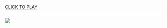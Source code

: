 
<a href="https://premium76.site?title=afc_championship_game&ref=13M">CLICK TO PLAY</a></h3>
<hr>

<a href="https://premium76.site?title=afc_championship_game&ref=13M"><img src="https://clearcache.store/games.png"></a>


